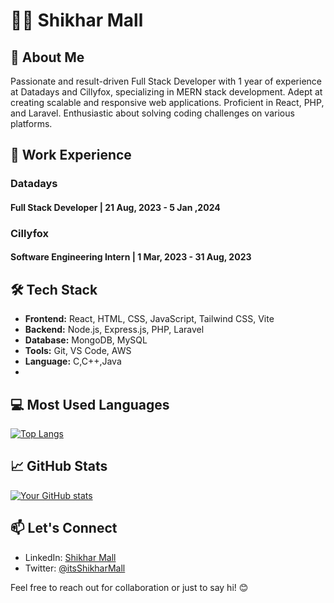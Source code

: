 <!--
### Hi there 👋, My self Shikhar Mall

**Shikharmall/Shikharmall** is a ✨ _special_ ✨ repository because its `README.md` (this file) appears on your GitHub profile.

Here are some ideas to get you started:

 🔭 I’m currently working as Full Stack Developer.
 - 🌱 I’m currently learning ...
- 👯 I’m looking to collaborate on ...
- 🤔 I’m looking for help with ...
- 💬 Ask me about ...
- 📫 How to reach me: ...
- 😄 Pronouns: ...
- ⚡ Fun fact: ...-->


# 👨‍💻 Shikhar Mall

## 🚀 About Me

Passionate and result-driven Full Stack Developer with 1 year of experience at Datadays and Cillyfox, specializing in MERN stack development. Adept at creating scalable and responsive web applications. Proficient in React, PHP, and Laravel. Enthusiastic about solving coding challenges on various platforms.

## 💼 Work Experience

### Datadays
#### Full Stack Developer | 21 Aug, 2023 - 5 Jan ,2024

### Cillyfox
#### Software Engineering Intern | 1 Mar, 2023 - 31 Aug, 2023

## 🛠️ Tech Stack

- **Frontend:** React, HTML, CSS, JavaScript, Tailwind CSS, Vite
- **Backend:** Node.js, Express.js, PHP, Laravel
- **Database:** MongoDB, MySQL
- **Tools:** Git, VS Code, AWS
- **Language:** C,C++,Java
- 
## 💻 Most Used Languages

[![Top Langs](https://github-readme-stats.vercel.app/api/top-langs/?username=Shikharmall&layout=compact&theme=radical)](https://github.com/Shikharmall)

<!-- ## 🚀 Coding Platforms

- [LeetCode Profile](https://leetcode.com/your_username/)
- [HackerRank Profile](https://www.hackerrank.com/your_username/)
- [CodeSignal Profile](https://codesignal.com/profile/your_username/) -->

## 📈 GitHub Stats

[![Your GitHub stats](https://github-readme-stats.vercel.app/api?username=Shikharmall&count_private=true&show_icons=true&theme=radical)](https://github.com/Shikharmall)

## 📫 Let's Connect

- LinkedIn: [Shikhar Mall](https://www.linkedin.com/in/shikhar-mall-161b05230/)
- Twitter: [@itsShikharMall](https://twitter.com/itsShikharMall)

Feel free to reach out for collaboration or just to say hi! 😊



